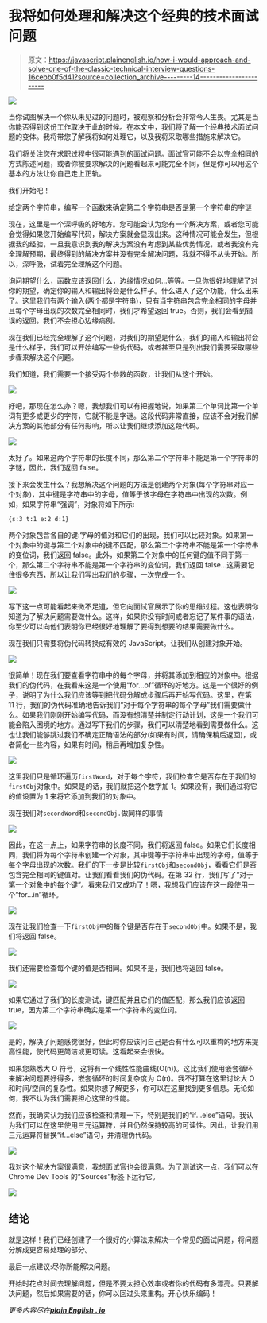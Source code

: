 # 我将如何处理和解决这个经典的技术面试问题

> 原文：<https://javascript.plainenglish.io/how-i-would-approach-and-solve-one-of-the-classic-technical-interview-questions-16cebb0f5d41?source=collection_archive---------14----------------------->

![](img/98897313fa5b4db49abe4f679c442682.png)

当你试图解决一个你从未见过的问题时，被观察和分析会非常令人生畏。尤其是当你能否得到这份工作取决于此的时候。在本文中，我们将了解一个经典技术面试问题的变体。我将带您了解我将如何处理它，以及我将采取哪些措施来解决它。

我们将关注您在求职过程中很可能遇到的面试问题。面试官可能不会以完全相同的方式陈述问题，或者你被要求解决的问题看起来可能完全不同，但是你可以用这个基本的方法让你自己走上正轨。

我们开始吧！

给定两个字符串，编写一个函数来确定第二个字符串是否是第一个字符串的字谜

现在，这里是一个深呼吸的好地方。您可能会认为您有一个解决方案，或者您可能会觉得如果您开始编写代码，解决方案就会显现出来。这种情况可能会发生，但根据我的经验，一旦我意识到我的解决方案没有考虑到某些优势情况，或者我没有完全理解预期，最终得到的解决方案并没有完全解决问题，我就不得不从头开始。所以，深呼吸，试着完全理解这个问题。

询问期望什么，函数应该返回什么，边缘情况如何…等等。一旦你很好地理解了对你的期望，确定你的输入和输出将会是什么样子。什么进入了这个功能，什么出来了。这里我们有两个输入(两个都是字符串)，只有当字符串包含完全相同的字母并且每个字母出现的次数完全相同时，我们才希望返回 true。否则，我们会看到错误的返回。我们不会担心边缘病例。

现在我们已经完全理解了这个问题，对我们的期望是什么，我们的输入和输出将会是什么样子，我们可以开始编写一些伪代码，或者甚至只是列出我们需要采取哪些步骤来解决这个问题。

我们知道，我们需要一个接受两个参数的函数，让我们从这个开始。

![](img/0b4ef74e319e78fa9b72135104bf3cee.png)

好吧，那现在怎么办？嗯，我想我们可以有把握地说，如果第二个单词比第一个单词有更多或更少的字符，它就不能是字谜。这段代码非常直接，应该不会对我们解决方案的其他部分有任何影响，所以让我们继续添加这段代码。

![](img/d80d5c2fdc716307cb666c68b8cf36ea.png)

太好了。如果这两个字符串的长度不同，那么第二个字符串不能是第一个字符串的字谜，因此，我们返回 false。

接下来会发生什么？我想解决这个问题的方法是创建两个对象(每个字符串对应一个对象)，其中键是字符串中的字母，值等于该字母在字符串中出现的次数。例如，如果字符串“强调”，对象将如下所示:

`{s:3 t:1 e:2 d:1}`

两个对象包含各自的键:字母的值对和它们的出现，我们可以比较对象。如果第一个对象中的键与第二个对象中的键不匹配，那么第二个字符串不能是第一个字符串的变位词，我们返回 false。此外，如果第二个对象中的任何键的值不同于第一个，那么第二个字符串不能是第一个字符串的变位词，我们返回 false…这需要记住很多东西，所以让我们写出我们的步骤，一次完成一个。

![](img/5ce287caa134e692d4476f70a4625902.png)

写下这一点可能看起来微不足道，但它向面试官展示了你的思维过程。这也表明你知道为了解决问题需要做什么。这样，如果你没有时间或者忘记了某件事的语法，你至少可以向他们表明你已经很好地理解了要得到想要的结果需要做什么。

现在我们只需要将伪代码转换成有效的 JavaScript。让我们从创建对象开始。

![](img/ebb85f86e2e2ff910f880bbe44b220d5.png)

很简单！现在我们要查看字符串中的每个字母，并将其添加到相应的对象中。根据我们的伪代码，在我看来这是一个使用“for…of”循环的好地方。这是一个很好的例子，说明了为什么我们应该等到把代码分解成步骤后再开始写代码。这里，在第 11 行，我们的伪代码准确地告诉我们“对于每个字符串的每个字母”我们需要做什么。如果我们刚刚开始编写代码，而没有想清楚并制定行动计划，这是一个我们可能会陷入困境的地方。通过写下我们的步骤，我们可以清楚地看到需要做什么。这也让我们能够跳过我们不确定正确语法的部分(如果有时间，请确保稍后返回)，或者简化一些内容，如果有时间，稍后再增加复杂性。

![](img/f98d97cc242c7d14b8d4fe746a1636cf.png)

这里我们只是循环遍历`firstWord`，对于每个字符，我们检查它是否存在于我们的`firstObj`对象中。如果是的话，我们就把这个数字加 1。如果没有，我们通过将它的值设置为 1 来将它添加到我们的对象中。

现在我们对`secondWord`和`secondObj.`做同样的事情

![](img/35c888a9a9fd59d03a6e7e2f044d43d0.png)

因此，在这一点上，如果字符串的长度不同，我们将返回 false。如果它们长度相同，我们将为每个字符串创建一个对象，其中键等于字符串中出现的字母，值等于每个字母出现的次数。我们的下一步是比较`firstObj`和`secondObj`，看看它们是否包含完全相同的键值对。让我们看看我们的伪代码。在第 32 行，我们写了“对于第一个对象中的每个键”。看来我们又成功了！嗯，我想我们应该在这一段使用一个“for…in”循环。

![](img/ad9f643b1556aa54a0c6b9ec16381bb5.png)

现在让我们检查一下`firstObj`中的每个键是否存在于`secondObj`中。如果不是，我们将返回 false。

![](img/a8ad6c4192d8c54b3aab9e81f9cdf7e1.png)

我们还需要检查每个键的值是否相同。如果不是，我们也将返回 false。

![](img/92ae6ec3f82d89efcc6bb2c0fa18f884.png)

如果它通过了我们的长度测试，键匹配并且它们的值匹配，那么我们应该返回 true，因为第二个字符串确实是第一个字符串的变位词。

![](img/28dc4620146861be3876e9df5e5c67f1.png)

是的，解决了问题感觉很好，但此时你应该问自己是否有什么可以重构的地方来提高性能，使代码更简洁或更可读。这看起来会很快。

如果您熟悉大 O 符号，这将有一个线性性能曲线(O(n))。这比我们使用嵌套循环来解决问题要好得多，嵌套循环的时间复杂度为 O(n)。我不打算在这里讨论大 O 和时间/空间的复杂性。如果你想了解更多，你可以在这里找到更多信息。无论如何，我不认为我们需要担心这里的性能。

然而，我确实认为我们应该检查和清理一下，特别是我们的“if…else”语句。我认为我们可以在这里使用三元运算符，并且仍然保持较高的可读性。因此，让我们用三元运算符替换“if…else”语句，并清理伪代码。

![](img/32eeb5fe101db1ee528c250ddadc1e99.png)

我对这个解决方案很满意，我想面试官也会很满意。为了测试这一点，我们可以在 Chrome Dev Tools 的“Sources”标签下运行它。

![](img/618e48188d567f4e2c7ed081ffc65aed.png)

## 结论

就是这样！我们已经创建了一个很好的小算法来解决一个常见的面试问题，将问题分解成更容易处理的部分。

最后一点建议:尽你所能解决问题。

开始时花点时间去理解问题，但是不要太担心效率或者你的代码有多漂亮。只要解决问题，然后如果需要的话，你可以回过头来重构。开心快乐编码！

*更多内容尽在*[***plain English . io***](http://plainenglish.io)